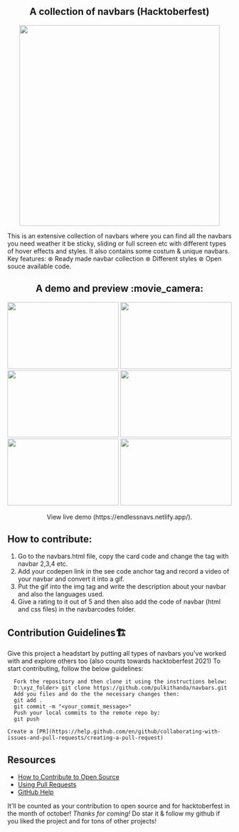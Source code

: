 <h2 align="center"> A collection of navbars (Hacktoberfest) </h2>

<p align="center">
<img src="https://media.discordapp.net/attachments/740980907414126696/895693462077341716/dev_focus_nav.png?width=906&height=590" alt="" width="450px"/>
</p>

<p>
This is an extensive collection of navbars where you can find all the navbars you need weather it be sticky, sliding or full screen etc with different types of hover
effects and styles. It also contains some costum & unique navbars. <br>
Key features: ⊛ Ready made navbar collection ⊛ Different styles ⊛ Open souce available code. </p>

<div align="center"><h2 align="center"> A demo and preview :movie_camera: </h2>
<img src="https://media.discordapp.net/attachments/791743706402652170/896244746727591936/unknown.png?width=981&height=591" width="250" height="150">
<img src="https://media.discordapp.net/attachments/791743706402652170/896244816847978526/unknown.png?width=1156&height=590" width="250" height="150">
<img src="https://media.discordapp.net/attachments/791743706402652170/896244885240295425/unknown.png?width=1254&height=590" width="250" height="150">
<img src="https://media.discordapp.net/attachments/791743706402652170/896244935584530432/unknown.png?width=1186&height=590" width="250" height="150">
<img src="https://media.discordapp.net/attachments/791743706402652170/896244985471578183/unknown.png?width=1148&height=590" width="250" height="150">
<img src="https://media.discordapp.net/attachments/791743706402652170/896245034297458698/unknown.png?width=1158&height=590" width="250" height="150">
<p align="center"> View live demo (https://endlessnavs.netlify.app/).</div>

## How to contribute:

1. Go to the navbars.html file, copy the card code and change the tag with navbar 2,3,4 etc.
2. Add your codepen link in the see code anchor tag and record a video of your navbar and convert it into a gif.
3. Put the gif into the img tag and write the description about your navbar and also the languages used.
4. Give a rating to it out of 5 and then also add the code of navbar (html and css files) in the navbarcodes folder.

## Contribution Guidelines🏗

Give this project a headstart by putting all types of navbars you've worked with and explore others too (also counts towards hacktoberfest 2021)
To start contributing, follow the below guidelines:

```
  Fork the repository and then clone it using the instructions below:
  D:\xyz_folder> git clone https://github.com/pulkithanda/navbars.git
  Add you files and do the the necessary changes then:
  git add .
  git commit -m "<your_commit_message>"
  Push your local commits to the remote repo by:
  git push 
  
Create a [PR](https://help.github.com/en/github/collaborating-with-issues-and-pull-requests/creating-a-pull-request)

```

## Resources

- [How to Contribute to Open Source](https://opensource.guide/how-to-contribute/)
- [Using Pull Requests](https://help.github.com/articles/about-pull-requests/)
- [GitHub Help](https://help.github.com)

It'll be counted as your contribution to open source and for hacktoberfest in the month of october! <i>Thanks for coming!</i> 
Do star it & follow my github if you liked the project and for tons of other projects!
